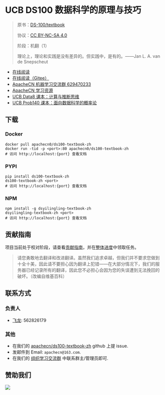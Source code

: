 # UCB DS100 数据科学的原理与技巧

> 原书：[DS-100/textbook](https://github.com/DS-100/textbook/)
> 
> 协议：[CC BY-NC-SA 4.0](http://creativecommons.org/licenses/by-nc-sa/4.0/)
> 
> 阶段：机翻（1）
> 
> 理论上，理论和实践是没有差异的。但实践中，是有的。——Jan L. A. van de Snepscheut

* [在线阅读](https://ds100.apachecn.org)
* [在线阅读（Gitee）](https://apachecn.gitee.io/ds100-textbook-zh/)
* [ApacheCN 机器学习交流群 629470233](http://shang.qq.com/wpa/qunwpa?idkey=30e5f1123a79867570f665aa3a483ca404b1c3f77737bc01ec520ed5f078ddef)
* [ApacheCN 学习资源](http://www.apachecn.org/)
* [UCB Data8 课本：计算与推断思维](https://github.com/apachecn/data8-textbook-zh)
* [UCB Prob140 课本：面向数据科学的概率论](https://github.com/apachecn/prob140-textbook-zh)

## 下载

### Docker

```
docker pull apachecn0/ds100-textbook-zh
docker run -tid -p <port>:80 apachecn0/ds100-textbook-zh
# 访问 http://localhost:{port} 查看文档
```

### PYPI

```
pip install ds100-textbook-zh
ds100-textbook-zh <port>
# 访问 http://localhost:{port} 查看文档
```

### NPM

```
npm install -g dsyilingling-textbook-zh
dsyilingling-textbook-zh <port>
# 访问 http://localhost:{port} 查看文档
```

## 贡献指南

项目当前处于校对阶段，请查看[贡献指南](CONTRIBUTING.md)，并在[整体进度](https://github.com/apachecn/ds100-textbook-zh/issues/2)中领取任务。

> 请您勇敢地去翻译和改进翻译。虽然我们追求卓越，但我们并不要求您做到十全十美，因此请不要担心因为翻译上犯错——在大部分情况下，我们的服务器已经记录所有的翻译，因此您不必担心会因为您的失误遭到无法挽回的破坏。（改编自维基百科）

## 联系方式

### 负责人

* [飞龙](https://github.com/wizardforcel): 562826179

### 其他

*   在我们的 [apachecn/ds100-textbook-zh](https://github.com/apachecn/ds100-textbook-zh) github 上提 issue.
*   发邮件到 Email: `apachecn@163.com`.
*   在我们的 [组织学习交流群](http://www.apachecn.org/organization/348.html) 中联系群主/管理员即可.

## 赞助我们

![](http://data.apachecn.org/img/about/donate.jpg)
